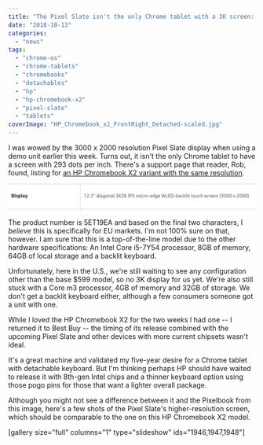 ```yaml
---
title: "The Pixel Slate isn't the only Chrome tablet with a 3K screen: HP Chromebook X2 variant has one too"
date: "2018-10-13"
categories: 
  - "news"
tags: 
  - "chrome-os"
  - "chrome-tablets"
  - "chromebooks"
  - "detachables"
  - "hp"
  - "hp-chromebook-x2"
  - "pixel-slate"
  - "tablets"
coverImage: "HP_Chromebook_x2_FrontRight_Detached-scaled.jpg"
---
```


I was wowed by the 3000 x 2000 resolution Pixel Slate display when using a demo unit earlier this week. Turns out, it isn't the only Chrome tablet to have a screen with 293 dots per inch. There's a support page that reader, Rob, found, listing for [an HP Chromebook X2 variant with the same resolution](https://support.hp.com/us-en/document/c06160697?jumpid=reg_r1002_usen_c-001_title_r0004).

[![](images/HP-Chromebook-X2-3k-display-1024x108.jpg)](https://www.aboutchromebooks.com/news/the-pixel-slate-isnt-the-only-chrome-tablet-with-a-3k-screen-hp-chromebook-x2-variant-has-one-too/attachment/hp-chromebook-x2-3k-display/)

The product number is 5ET19EA and based on the final two characters, I _believe_ this is specifically for EU markets. I'm not 100% sure on that, however. I am sure that this is a top-of-the-line model due to the other hardware specifications: An Intel Core i5-7Y54 processor, 8GB of memory, 64GB of local storage and a backlit keyboard.

Unfortunately, here in the U.S., we're still waiting to see any configuration other than the base $599 model, so no 3K display for us yet. We're also still stuck with a Core m3 processor, 4GB of memory and 32GB of storage. We don't get a backlit keyboard either, although a few consumers someone got a unit with one.

While I loved the HP Chromebook X2 for the two weeks I had one -- I returned it to Best Buy -- the timing of its release combined with the upcoming Pixel Slate and other devices with more current chipsets wasn't ideal.

It's a great machine and validated my five-year desire for a Chrome tablet with detachable keyboard. But I'm thinking perhaps HP should have waited to release it with 8th-gen Intel chips and a thinner keyboard option using those pogo pins for those that want a lighter overall package.

Although you might not see a difference between it and the Pixelbook from this image, here's a few shots of the Pixel Slate's higher-resolution screen, which should be comparable to the one on this HP Chromebook X2 model.

\[gallery size="full" columns="1" type="slideshow" ids="1946,1947,1948"\]
